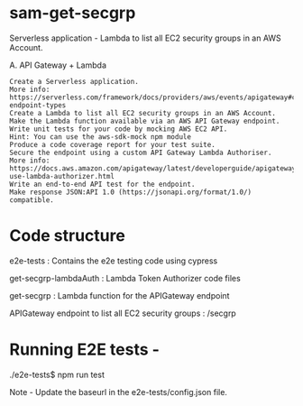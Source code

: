 # sam-get-secgrp
Serverless application - Lambda to list all EC2 security groups in an AWS Account.


A. API Gateway + Lambda

    Create a Serverless application.
    More info: https://serverless.com/framework/docs/providers/aws/events/apigateway#configuring-endpoint-types
    Create a Lambda to list all EC2 security groups in an AWS Account.
    Make the Lambda function available via an AWS API Gateway endpoint.
    Write unit tests for your code by mocking AWS EC2 API.
    Hint: You can use the aws-sdk-mock npm module
    Produce a code coverage report for your test suite.
    Secure the endpoint using a custom API Gateway Lambda Authoriser.
    More info: https://docs.aws.amazon.com/apigateway/latest/developerguide/apigateway-use-lambda-authorizer.html
    Write an end-to-end API test for the endpoint.
    Make response JSON:API 1.0 (https://jsonapi.org/format/1.0/) compatible.

# Code structure

e2e-tests : Contains the e2e testing code using cypress

get-secgrp-lambdaAuth : Lambda Token Authorizer code files

get-secgrp : Lambda function for the APIGateway endpoint



APIGateway endpoint to list all EC2 security groups : /secgrp

# Running E2E tests -
./e2e-tests$ npm run test

Note - Update the baseurl in the e2e-tests/config.json file.
